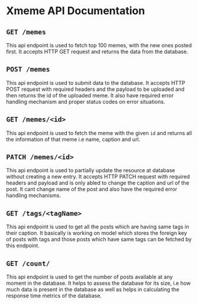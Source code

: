 # Xmeme API Documentation


## `GET /memes`
This api endpoint is used to fetch top 100 memes, with the new ones posted first. It accepts HTTP GET request and returns the data from the database.


## `POST /memes`
This api endpoint is used to submit data to the database. It accepts HTTP POST request with required headers and the payload to be uploaded and then returns the id of the uploaded meme. It also have required error handling mechanism and proper status codes on error situations. 

## `GET /memes/<id>`
This api endpoint is used to fetch the meme with the given `id` and returns all the information of that meme i.e name, caption and url.

## `PATCH /memes/<id>`
This api endpoint is used to partially update the resource at database without creating a new entry. It accepts HTTP PATCH request with required headers and payload and is only abled to change the caption and url of the post. It cant change name of the post and also have the required error handling mechanisms.

## `GET /tags/<tagName>`
This api endpoint is used to get all the posts which are having same tags in their caption. It basically is working on model which stores the foreign key of posts with tags and those posts which have same tags can be fetched by this endpoint.

## `GET /count/`
This api endpoint is used to get the number of posts available at any moment in the database. It helps to assess the database for its size, i.e how much data is present in the database as well as helps in calculating the response time metrics of the database. 